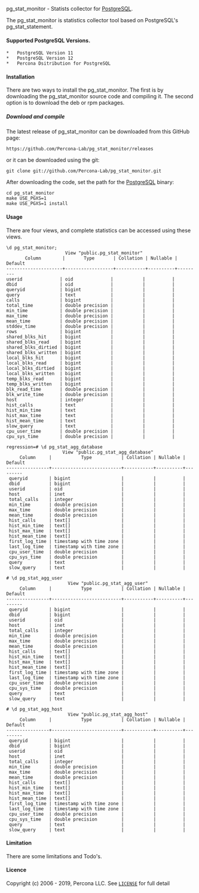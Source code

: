 pg_stat_monitor - Statists collector for [PostgreSQL][1].

The pg_stat_monitor is statistics collector tool based on PostgreSQL's pg_stat_statement.
#### Supported PostgreSQL Versions.
    *   PostgreSQL Version 11
    *   PostgreSQL Version 12
    *   Percona Dsitribution for PostgreSQL
#### Installation
There are two ways to install the pg_stat_monitor. The first is by downloading the pg_stat_monitor source code and compiling it. The second option is to download the deb or rpm packages.
##### Download and compile
The latest release of pg_stat_monitor can be downloaded from this GitHub page:

    https://github.com/Percona-Lab/pg_stat_monitor/releases
    
or it can be downloaded using the git:

    git clone git://github.com/Percona-Lab/pg_stat_monitor.git
    
After downloading the code, set the path for the [PostgreSQL][1] binary:

    cd pg_stat_monitor
    make USE_PGXS=1
    make USE_PGXS=1 install

#### Usage
There are four views, and complete statistics can be accessed using these views.

    \d pg_stat_monitor;
                          View "public.pg_stat_monitor"
           Column        |       Type       | Collation | Nullable | Default 
    ---------------------+------------------+-----------+----------+---------
    userid              | oid              |           |          | 
    dbid                | oid              |           |          | 
    queryid             | bigint           |           |          | 
    query               | text             |           |          | 
    calls               | bigint           |           |          | 
    total_time          | double precision |           |          | 
    min_time            | double precision |           |          | 
    max_time            | double precision |           |          | 
    mean_time           | double precision |           |          | 
    stddev_time         | double precision |           |          | 
    rows                | bigint           |           |          | 
    shared_blks_hit     | bigint           |           |          | 
    shared_blks_read    | bigint           |           |          | 
    shared_blks_dirtied | bigint           |           |          | 
    shared_blks_written | bigint           |           |          | 
    local_blks_hit      | bigint           |           |          | 
    local_blks_read     | bigint           |           |          | 
    local_blks_dirtied  | bigint           |           |          | 
    local_blks_written  | bigint           |           |          | 
    temp_blks_read      | bigint           |           |          | 
    temp_blks_written   | bigint           |           |          | 
    blk_read_time       | double precision |           |          | 
    blk_write_time      | double precision |           |          | 
    host                | integer          |           |          | 
    hist_calls          | text             |           |          | 
    hist_min_time       | text             |           |          | 
    hist_max_time       | text             |           |          | 
    hist_mean_time      | text             |           |          | 
    slow_query          | text             |           |          | 
    cpu_user_time       | double precision |           |          | 
    cpu_sys_time        | double precision |           |          | 
    
    regression=# \d pg_stat_agg_database 
                         View "public.pg_stat_agg_database"
         Column     |           Type           | Collation | Nullable | Default 
    ----------------+--------------------------+-----------+----------+---------
     queryid        | bigint                   |           |          | 
     dbid           | bigint                   |           |          | 
     userid         | oid                      |           |          | 
     host           | inet                     |           |          | 
     total_calls    | integer                  |           |          | 
     min_time       | double precision         |           |          | 
     max_time       | double precision         |           |          | 
     mean_time      | double precision         |           |          | 
     hist_calls     | text[]                   |           |          | 
     hist_min_time  | text[]                   |           |          | 
     hist_max_time  | text[]                   |           |          | 
     hist_mean_time | text[]                   |           |          | 
     first_log_time | timestamp with time zone |           |          | 
     last_log_time  | timestamp with time zone |           |          | 
     cpu_user_time  | double precision         |           |          | 
     cpu_sys_time   | double precision         |           |          | 
     query          | text                     |           |          | 
     slow_query     | text                     |           |          | 
    
    # \d pg_stat_agg_user
                           View "public.pg_stat_agg_user"
         Column     |           Type           | Collation | Nullable | Default 
    ----------------+--------------------------+-----------+----------+---------
     queryid        | bigint                   |           |          | 
     dbid           | bigint                   |           |          | 
     userid         | oid                      |           |          | 
     host           | inet                     |           |          | 
     total_calls    | integer                  |           |          | 
     min_time       | double precision         |           |          | 
     max_time       | double precision         |           |          | 
     mean_time      | double precision         |           |          | 
     hist_calls     | text[]                   |           |          | 
     hist_min_time  | text[]                   |           |          | 
     hist_max_time  | text[]                   |           |          | 
     hist_mean_time | text[]                   |           |          | 
     first_log_time | timestamp with time zone |           |          | 
     last_log_time  | timestamp with time zone |           |          | 
     cpu_user_time  | double precision         |           |          | 
     cpu_sys_time   | double precision         |           |          | 
     query          | text                     |           |          | 
     slow_query     | text                     |           |          | 

    # \d pg_stat_agg_host
                           View "public.pg_stat_agg_host"
         Column     |           Type           | Collation | Nullable | Default 
    ----------------+--------------------------+-----------+----------+---------
     queryid        | bigint                   |           |          | 
     dbid           | bigint                   |           |          | 
     userid         | oid                      |           |          | 
     host           | inet                     |           |          | 
     total_calls    | integer                  |           |          | 
     min_time       | double precision         |           |          | 
     max_time       | double precision         |           |          | 
     mean_time      | double precision         |           |          | 
     hist_calls     | text[]                   |           |          | 
     hist_min_time  | text[]                   |           |          | 
     hist_max_time  | text[]                   |           |          | 
     hist_mean_time | text[]                   |           |          | 
     first_log_time | timestamp with time zone |           |          | 
     last_log_time  | timestamp with time zone |           |          | 
     cpu_user_time  | double precision         |           |          | 
     cpu_sys_time   | double precision         |           |          | 
     query          | text                     |           |          | 
     slow_query     | text                     |           |          |    

#### Limitation
There are some limitations and Todo's. 

#### Licence
Copyright (c) 2006 - 2019, Percona LLC.
See [`LICENSE`][2] for full detail

[1]: https://www.postgresql.org/
[2]: LICENCE
[3]: https://github.com/Percona-Lab/pg_stat_monitor/issues/new
[4]: CONTRIBUTING.md
